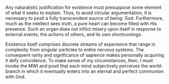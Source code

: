 Any naturalistic justification for existence must presuppose some element of what it seeks to explain. Thus, to avoid circular argumentation, it is necessary to posit a fully transcendent source of being: God. Furthermore, much as the intellect sees truth, a pure heart can become filled with His presence. Such an organ does not inflict misery upon itself in response to external events, the actions of others, and its own shortcomings.

Existence itself comprises discrete streams of experience that range in complexity from singular particles to entire nervous systems. The consequent rarity and significance of sapience makes personally acquiring it defy coincidence. To make sense of my circumstances, then, I must invoke the MWI and posit that each mind subjectively perceives the world-branch in which it eventually enters into an eternal and perfect communion with God.